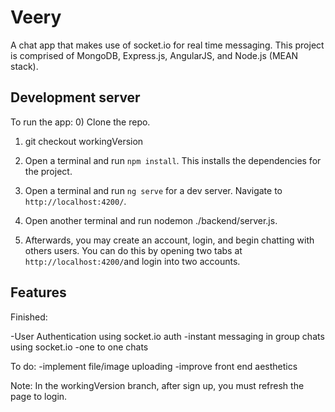 # Veery
A chat app that makes use of socket.io for real time messaging. 
This project is comprised of MongoDB, Express.js, AngularJS, and Node.js (MEAN stack). 


## Development server
To run the app:
0) Clone the repo. 
1) git checkout workingVersion
2) Open a terminal and run `npm install`. This installs the dependencies for the project.

3) Open a terminal and run `ng serve` for a dev server. Navigate to `http://localhost:4200/`.

4) Open another terminal and run nodemon ./backend/server.js. 

5) Afterwards, you may create an account, login, and begin chatting with others users. You can do this by opening two tabs at `http://localhost:4200/`and login into two accounts. 

## Features
Finished:

-User Authentication using socket.io auth
-instant messaging in group chats using socket.io
-one to one chats

To do:
-implement file/image uploading
-improve front end aesthetics

Note: 
In the workingVersion branch, after sign up, you must refresh the page to login.
